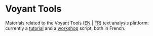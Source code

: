 # Voyant Tools

Materials related to the Voyant Tools ([EN](https://voyant-tools.org/?lang=en) | [FR](https://voyant-tools.org/?lang=fr)) text analysis platform: currently a [tutorial](https://github.com/aurelberra/voyant_tools/blob/master/tutorial/voyant_tools_intro_fr.md) and a [workshop](https://github.com/aurelberra/voyant_tools/blob/master/workshop/2018-06-28_voyant_tools_intro_paris.md) script, both in French.

